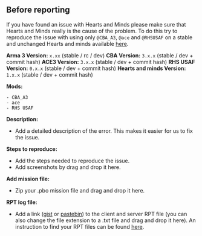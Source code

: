 ## Before reporting

If you have found an issue with Hearts and Minds please make sure that Hearts and Minds really is the cause of the problem. To do this try to reproduce the issue with using only `@CBA_A3`, `@ace` and `@RHSUSAF` on a stable and unchanged Hearts and minds available [here](https://github.com/Vdauphin/HeartsAndMinds/releases).

**Arma 3 Version:** `x.xx` (stable / rc / dev)
**CBA Version:** `3.x.x` (stable / dev + commit hash)
**ACE3 Version:** `3.x.x` (stable / dev + commit hash)
**RHS USAF Version:** `0.x.x` (stable / dev + commit hash)
**Hearts and minds Version:** `1.x.x` (stable / dev + commit hash)

**Mods:**
```
- CBA_A3
- ace
- RHS USAF
```

**Description:**
- Add a detailed description of the error. This makes it easier for us to fix the issue.

**Steps to reproduce:**
- Add the steps needed to reproduce the issue.
- Add screenshots by drag and drop it here.

**Add mission file:**
- Zip your .pbo mission file and drag and drop it here.

**RPT log file:**
- Add a link ([gist](https://gist.github.com) or [pastebin](http://pastebin.com)) to the client and server RPT file (you can also change the file extension to a .txt file and drag and drop it here). An instruction to find your RPT files can be found [here](https://community.bistudio.com/wiki/Crash_Files#Arma_3).
